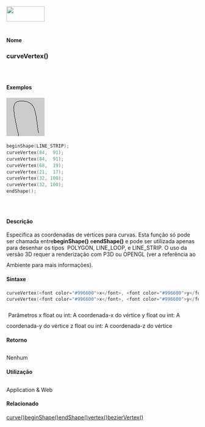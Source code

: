 <img height="40" src="../images/1pix.gif" width="100"/>
<img height="1" src="../images/1pix.gif" width="20"/>
<img height="1" src="../images/1pix.gif" width="555"/>

#### Nome
### curveVertex()
<img height="25" src="../images/1pix.gif" width="1"/>

#### Exemplos
<img border="0" height="100" src="media/curveVertex_.gif" width="100"/>

```pde
beginShape(LINE_STRIP); 
curveVertex(84,  91); 
curveVertex(84,  91); 
curveVertex(68,  19); 
curveVertex(21,  17); 
curveVertex(32, 100); 
curveVertex(32, 100); 
endShape(); 

```
<img height="25" src="../images/1pix.gif" width="1"/>

#### Descrição
Especifica as coordenadas de vértices para curvas. Esta função só pode ser chamada entre**beginShape()** e**endShape()** e pode ser utilizada apenas para desenhar os
tipos  POLYGON, LINE_LOOP, e LINE_STRIP. O uso da versão 3D
requer a renderização com P3D ou OPENGL (ver a
referência ao Ambiente para mais informações).
<img height="25" src="../images/1pix.gif" width="1"/>

#### Sintaxe
```pde
curveVertex(<font color="#996600">x</font>, <font color="#996600">y</font>) 
curveVertex(<font color="#996600">x</font>, <font color="#996600">y</font>, <font color="#996600">z</font>)

```
<img height="25" src="../images/1pix.gif" width="1"/>
Parâmetros
x
float ou int: A coordenada-x do vértice
y
float ou int: A coordenada-y do vértice
z
float ou int: A coordenada-z do vértice
<img height="25" src="../images/1pix.gif" width="1"/>

#### Retorno

	
Nenhum
<img height="25" src="../images/1pix.gif" width="1"/>

#### Utilização

	
Application & Web
<img height="25" src="../images/1pix.gif" width="1"/>

#### Relacionado
[curve()](curve_)[beginShape()](beginShape_)[endShape()](endShape_)[vertex()](vertex_)[bezierVertex()](bezierVertex_)
